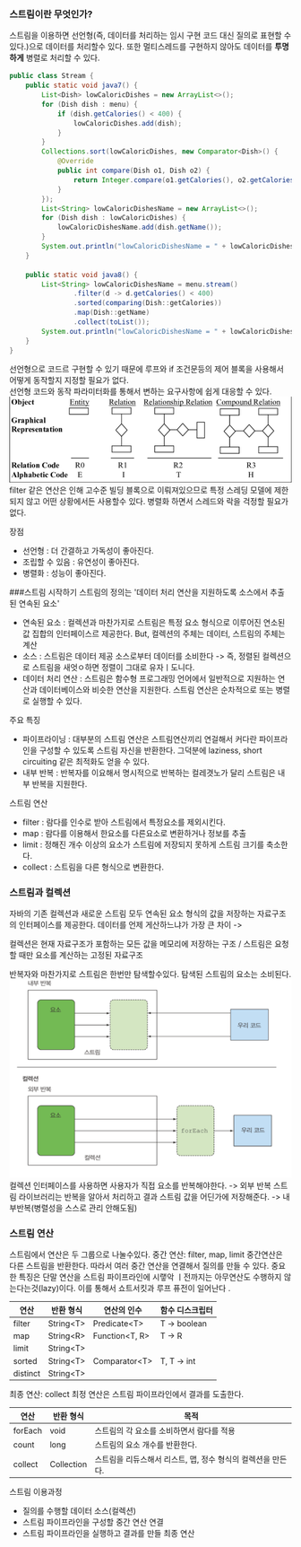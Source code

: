 ### 스트림이란 무엇인가?

스트림을 이용하면 선언형(즉, 데이터를 처리하는 임시 구현 코드 대신 질의로 표현할 수 있다.)으로 데이터를 처리할수 있다. 또한 멀티스레드를 구현하지 않아도 데이터를 **투명하게** 병렬로 처리할 수 있다.

```java
public class Stream {
    public static void java7() {
        List<Dish> lowCaloricDishes = new ArrayList<>();
        for (Dish dish : menu) {
            if (dish.getCalories() < 400) {
                lowCaloricDishes.add(dish);
            }
        }
        Collections.sort(lowCaloricDishes, new Comparator<Dish>() {
            @Override
            public int compare(Dish o1, Dish o2) {
                return Integer.compare(o1.getCalories(), o2.getCalories());
            }
        });
        List<String> lowCaloricDishesName = new ArrayList<>();
        for (Dish dish : lowCaloricDishes) {
            lowCaloricDishesName.add(dish.getName());
        }
        System.out.println("lowCaloricDishesName = " + lowCaloricDishesName);
    }

    public static void java8() {
        List<String> lowCaloricDishesName = menu.stream()
                .filter(d -> d.getCalories() < 400)
                .sorted(comparing(Dish::getCalories))
                .map(Dish::getName)
                .collect(toList());
        System.out.println("lowCaloricDishesName = " + lowCaloricDishesName);
    }
}
```

선언형으로 코드르 구현할 수 있기 때문에 루프와 if 조건문등의 제어 블록을 사용해서 어떻게 동작할지 지정할 필요가 없다.  
선언형 코드와 동작 파라미터화를 통해서 변하는 요구사항에 쉽게 대응할 수 있다.
![고수준빌딩블록](../../img/ch04-01-고수준빌딩블록.png)
filter 같은 연산은 인해 고수준 빌딩 블록으로 이뤄져있으므로 특정 스레딩 모델에 제한되지 않고 어떤 상황에서든 사용할수 있다.
병렬화 하면서 스레드와 락을 걱정할 필요가 없다.

장점
- 선언형 : 더 간결하고 가독성이 좋아진다.
- 조립할 수 있음 : 유연성이 좋아진다.
- 병렬화 : 성능이 좋아진다.

###스트림 시작하기
스트림의 정의는 '데이터 처리 연산을 지원하도록 소스에서 추출된 연속된 요소'

- 연속된 요소 : 컬렉션과 마찬가지로 스트림은 특정 요소 형식으로 이루어진 연소된 값 집합의 인터페이스르 제공한다.  But, 컬렉션의 주체는 데이터, 스트림의 주체는 계산
- 소스 : 스트림은 데이터 제공 소스로부터 데이터를 소비한다 -> 즉, 정렬된 컬렉션으로 스트림을 새엇ㅇ하면 정렬이 그대로 유자ㅣ도니다.
- 데이터 처리 연산 : 스트림은 함수형 프로그래밍 언어에서 일반적으로 지원하는 연산과 데이터베이스와 비슷한 연산을 지원한다. 스트림 연산은 순차적으로 또는 병렬로 실행할 수 있다.

주요 특징
- 파이프라이닝 : 대부분의 스트림 연산은 스트림연산끼리 연걸해서 커다란 파이프라인을 구성할 수 있도록 스트림 자신을 반환한다.
그덕분에 laziness, short circuiting 같은 최적화도 얻을 수 있다.
- 내부 반복 : 반복자를 이요해서 명시적으로 반복하는 컬레겻노가 달리 스트림은 내부 반복을 지원한다.

스트림 연산
- filter : 람다를 인수로 받아 스트림에서 특정요소를 제외시킨다.
- map : 람다를 이용해서 한요소를 다른요소로 변환하거나 정보를 추출
- limit : 정해진 개수 이상의 요소가 스트림에 저장되지 못하게 스트림 크기를 축소한다.
- collect : 스트림을 다른 형식으로 변환한다.

### 스트림과 컬렉션
자바의 기존 컬렉션과 새로운 스트림 모두 연속된 요소 형식의 값을 저장하는 자료구조의 인터페이스를 제공한다.
데이터를 언제 게산하느냐가 가장 큰 차이 ->

컬렉션은 현재 자료구조가 포함하는 모든 값을 메모리에 저장하는 구조 / 스트림은 요청할 때만 요소를 계산하는 고정된 자료구조

반복자와 마찬가지로 스트림은 한번만 탐색할수있다. 탐색된 스트림의 요소는 소비된다.
![외부반복내부반복](../../img/ch04-02-내부반복-외부반복.png)
컬렉션 인터페이스를 사용하면 사용자가 직접 요소를 반복해야한다. -> 외부 반복
스트림 라이브러리는 반복을 알아서 처리하고 결과 스트림 값을 어딘가에 저장해준다. -> 내부반복(병렬성을 스스로 관리 안해도됨)

### 스트림 연산
스트림에서 연산은 두 그룹으로 나눌수있다.
중간 연산: filter, map, limit
중간연산은 다른 스트림을 반환한다. 따라서 여러 중간 연산을 연결해서 질의를 만들 수 있다.
중요한 특징은 단말 연산을 스트림 파이프라인에 시랳악 ㅣ전까지는 아무연산도 수행하지 않는다는것(lazy)이다. 이를 통해서 쇼트서킷과 루프 퓨전이 일어난다 .

| 연산       | 반환 형식           | 연산의 인수               | 함수 디스크립터     |  
|----------|-----------------|----------------------|--------------|
| filter   | String&lt;T&gt; | Predicate&lt;T&gt;   | T -> boolean |
| map      | String&lt;R&gt; | Function&lt;T, R&gt; | T -> R       |
| limit    | String&lt;T&gt; |                      |              |
| sorted   | String&lt;T&gt; | Comparator&lt;T&gt;  | T, T -> int  |
| distinct | String&lt;T&gt; |                      |              |

최종 연산: collect
최정 연산은 스트림 파이프라인에서 결과를 도출한다.

| 연산       | 반환 형식      | 목적                                  |  
|----------|------------|-------------------------------------|
| forEach  | void       | 스트림의 각 요소를 소비하면서 람다를 적용             |
| count    | long       | 스트림의 요소 개수를 반환한다.                   |
| collect  | Collection | 스트림을 리듀스해서 리스트, 맵, 정수 형식의 컬렉션을 만든다. |

스트림 이용과정
- 질의를 수행할 데이터 소스(컬렉션)
- 스트림 파이프라인을 구성할 중간 연산 연결
- 스트림 파이프라인을 실행하고 결과를 만들 최종 연산
